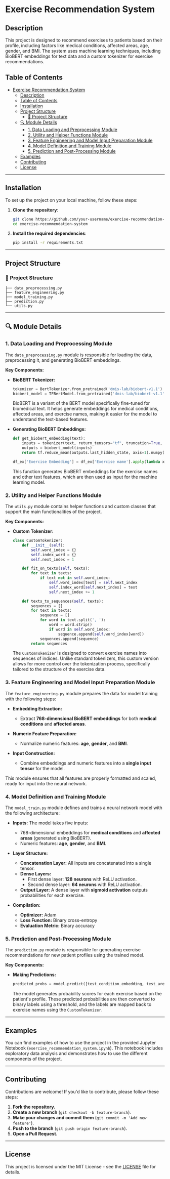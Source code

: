 
# Exercise Recommendation System

## Description

This project is designed to recommend exercises to patients based on their profile, including factors like medical conditions, affected areas, age, gender, and BMI. The system uses machine learning techniques, including BioBERT embeddings for text data and a custom tokenizer for exercise recommendations.

## Table of Contents

- [Exercise Recommendation System](#exercise-recommendation-system)
  - [Description](#description)
  - [Table of Contents](#table-of-contents)
  - [Installation](#installation)
  - [Project Structure](#project-structure)
    - [📁 Project Structure](#-project-structure)
  - [🔍 Module Details](#-module-details)
    - [1. Data Loading and Preprocessing Module](#1-data-loading-and-preprocessing-module)
    - [2. Utility and Helper Functions Module](#2-utility-and-helper-functions-module)
    - [3. Feature Engineering and Model Input Preparation Module](#3-feature-engineering-and-model-input-preparation-module)
    - [4. Model Definition and Training Module](#4-model-definition-and-training-module)
    - [5. Prediction and Post-Processing Module](#5-prediction-and-post-processing-module)
  - [Examples](#examples)
  - [Contributing](#contributing)
  - [License](#license)

---

## Installation

To set up the project on your local machine, follow these steps:

1. **Clone the repository**:
   ```bash
   git clone https://github.com/your-username/exercise-recommendation-system.git
   cd exercise-recommendation-system
   ```

2. **Install the required dependencies**:
   ```bash
   pip install -r requirements.txt
   ```

---

## Project Structure

### 📁 Project Structure

```plaintext
├── data_preprocessing.py
├── feature_engineering.py
├── model_training.py
├── prediction.py
└── utils.py
```

---

## 🔍 Module Details

### 1. Data Loading and Preprocessing Module

The `data_preprocessing.py` module is responsible for loading the data, preprocessing it, and generating BioBERT embeddings.

**Key Components:**

- **BioBERT Tokenizer:**
  ```python
  tokenizer = BertTokenizer.from_pretrained('dmis-lab/biobert-v1.1')
  biobert_model = TFBertModel.from_pretrained('dmis-lab/biobert-v1.1', from_pt=True)
  ```

  BioBERT is a variant of the BERT model specifically fine-tuned for biomedical text. It helps generate embeddings for medical conditions, affected areas, and exercise names, making it easier for the model to understand the text-based features.

- **Generating BioBERT Embeddings:**
  ```python
  def get_biobert_embedding(text):
      inputs = tokenizer(text, return_tensors="tf", truncation=True, padding=True, max_length=128)
      outputs = biobert_model(inputs)
      return tf.reduce_mean(outputs.last_hidden_state, axis=1).numpy()

  df_ex['Exercise Embedding'] = df_ex['Exercise name'].apply(lambda x: get_biobert_embedding(x))
  ```

  This function generates BioBERT embeddings for the exercise names and other text features, which are then used as input for the machine learning model.

### 2. Utility and Helper Functions Module

The `utils.py` module contains helper functions and custom classes that support the main functionalities of the project.

**Key Components:**

- **Custom Tokenizer:**
  ```python
  class CustomTokenizer:
      def __init__(self):
          self.word_index = {}
          self.index_word = {}
          self.next_index = 1

      def fit_on_texts(self, texts):
          for text in texts:
              if text not in self.word_index:
                  self.word_index[text] = self.next_index
                  self.index_word[self.next_index] = text
                  self.next_index += 1

      def texts_to_sequences(self, texts):
          sequences = []
          for text in texts:
              sequence = []
              for word in text.split(', '):
                  word = word.strip()
                  if word in self.word_index:
                      sequence.append(self.word_index[word])
              sequences.append(sequence)
          return sequences
  ```

  The `CustomTokenizer` is designed to convert exercise names into sequences of indices. Unlike standard tokenizers, this custom version allows for more control over the tokenization process, specifically tailored to the structure of the exercise data.

### 3. Feature Engineering and Model Input Preparation Module

The `feature_engineering.py` module prepares the data for model training with the following steps:

- **Embedding Extraction:**
  - Extract **768-dimensional BioBERT embeddings** for both **medical conditions** and **affected areas**.

- **Numeric Feature Preparation:**
  - Normalize numeric features: **age**, **gender**, and **BMI**.

- **Input Construction:**
  - Combine embeddings and numeric features into a **single input tensor** for the model.

This module ensures that all features are properly formatted and scaled, ready for input into the neural network.


### 4. Model Definition and Training Module

The `model_train.py` module defines and trains a neural network model with the following architecture:

- **Inputs:** The model takes five inputs:
  - 768-dimensional embeddings for **medical conditions** and **affected areas** (generated using BioBERT).
  - Numeric features: **age**, **gender**, and **BMI**.

- **Layer Structure:**
  - **Concatenation Layer:** All inputs are concatenated into a single tensor.
  - **Dense Layers:**
    - First dense layer: **128 neurons** with ReLU activation.
    - Second dense layer: **64 neurons** with ReLU activation.
  - **Output Layer:** A dense layer with **sigmoid activation** outputs probabilities for each exercise.

- **Compilation:**
  - **Optimizer:** Adam
  - **Loss Function:** Binary cross-entropy
  - **Evaluation Metric:** Binary accuracy


### 5. Prediction and Post-Processing Module

The `prediction.py` module is responsible for generating exercise recommendations for new patient profiles using the trained model.

**Key Components:**

- **Making Predictions:**
  ```python
  predicted_probs = model.predict([test_condition_embedding, test_area_embedding, test_age, test_gender, test_bmi])
  ```

  The model generates probability scores for each exercise based on the patient's profile. These predicted probabilities are then converted to binary labels using a threshold, and the labels are mapped back to exercise names using the `CustomTokenizer`.

---

## Examples

You can find examples of how to use the project in the provided Jupyter Notebook (`exercise_recommendation_system.ipynb`). This notebook includes exploratory data analysis and demonstrates how to use the different components of the project.

---

## Contributing

Contributions are welcome! If you'd like to contribute, please follow these steps:

1. **Fork the repository.**
2. **Create a new branch** (`git checkout -b feature-branch`).
3. **Make your changes and commit them** (`git commit -m 'Add new feature'`).
4. **Push to the branch** (`git push origin feature-branch`).
5. **Open a Pull Request.**

---

## License

This project is licensed under the MIT License - see the [LICENSE](LICENSE) file for details.
